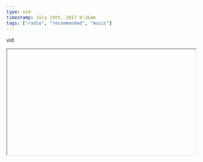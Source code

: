 ```yaml
---
type: vid
timestamp: July 19th, 2017 9:26am
tags: ["radio", "recommended", "music"]
---
```

vid
<iframe width="500" height="281"  id="youtube_iframe" src="https://www.youtube.com/embed/bcnIhzaDTd0[![thumbnail](http://i3.ytimg.com/vi//maxresdefault.jpg)](https://www.youtube.com/watch?v=)></iframe>                    
                                            
Another bit of gold from the radio this morning.

Music videos always seem to detract from the music, but I feel bad sharing just the music when a video is available.
 
                                                    
<small>source: https://saturdayxiii.tumblr.com/post/163176248664</small>